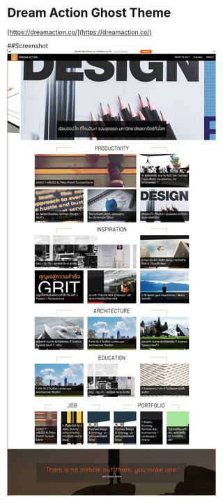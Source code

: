 # Dream Action Ghost Theme 
[https://dreamaction.co/](https://dreamaction.co/)

##Screenshot
![screenshot](/screenshot.jpg)